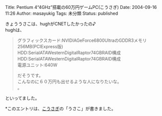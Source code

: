 Title: Pentium 4“4GHz”搭載の60万円ゲームPC(こうさぎ)
Date: 2004-09-16 11:26
Author: masayukig
Tags: 未分類
Status: published

きょううさこは、hughがCNETしたかったの♪  
hughは、  

> グラフィックスカード:NVIDIAGeForce6800UltraのGDDR3メモリ256MB(PCIExpress版)  
> HDD:SerialATAWesternDigitalRaptor74GBRAID構成  
> HDD:SerialATAWesternDigitalRaptor74GBRAID構成  
> 電源ユニット:640W
>
> だそうです。  
> こんなのに６０万円も出せるような人になりたいな。  
> 。

といってました。

\*このエントリは、[こうさぎ](http://cousagi.yomiusa.net/)の「うさこ」が書きました。
